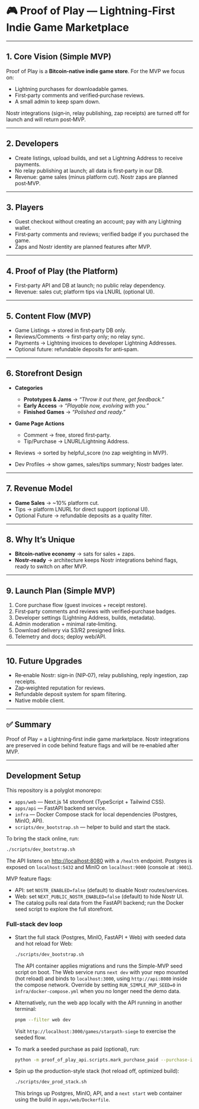 # 🎮 Proof of Play — Lightning‑First Indie Game Marketplace

---

## 1. Core Vision (Simple MVP)

Proof of Play is a **Bitcoin‑native indie game store**. For the MVP we focus on:

- Lightning purchases for downloadable games.
- First‑party comments and verified‑purchase reviews.
- A small admin to keep spam down.

Nostr integrations (sign‑in, relay publishing, zap receipts) are turned off for launch and will return post‑MVP.

---

## 2. Developers

- Create listings, upload builds, and set a Lightning Address to receive payments.
- No relay publishing at launch; all data is first‑party in our DB.
- Revenue: game sales (minus platform cut). Nostr zaps are planned post‑MVP.

---

## 3. Players

- Guest checkout without creating an account; pay with any Lightning wallet.
- First‑party comments and reviews; verified badge if you purchased the game.
- Zaps and Nostr identity are planned features after MVP.

---

## 4. Proof of Play (the Platform)

- First‑party API and DB at launch; no public relay dependency.
- Revenue: sales cut; platform tips via LNURL (optional UI).

---

## 5. Content Flow (MVP)

- Game Listings → stored in first‑party DB only.
- Reviews/Comments → first‑party only; no relay sync.
- Payments → Lightning invoices to developer Lightning Addresses.
- Optional future: refundable deposits for anti‑spam.

---

## 6. Storefront Design

* **Categories**

  * **Prototypes & Jams** → *“Throw it out there, get feedback.”*
  * **Early Access** → *“Playable now, evolving with you.”*
  * **Finished Games** → *“Polished and ready.”*

* **Game Page Actions**

  * Comment → free, stored first‑party.
  * Tip/Purchase → LNURL/Lightning Address.

- Reviews → sorted by helpful_score (no zap weighting in MVP).

- Dev Profiles → show games, sales/tips summary; Nostr badges later.

---

## 7. Revenue Model

* **Game Sales** → \~10% platform cut.
* Tips → platform LNURL for direct support (optional UI).
* Optional Future → refundable deposits as a quality filter.

---

## 8. Why It’s Unique

* **Bitcoin-native economy** → sats for sales + zaps.
* **Nostr‑ready** → architecture keeps Nostr integrations behind flags, ready to switch on after MVP.

---

## 9. Launch Plan (Simple MVP)

1. Core purchase flow (guest invoices + receipt restore).
2. First‑party comments and reviews with verified‑purchase badges.
3. Developer settings (Lightning Address, builds, metadata).
4. Admin moderation + minimal rate‑limiting.
5. Download delivery via S3/R2 presigned links.
6. Telemetry and docs; deploy web/API.

---

## 10. Future Upgrades

- Re‑enable Nostr: sign‑in (NIP‑07), relay publishing, reply ingestion, zap receipts.
- Zap‑weighted reputation for reviews.
- Refundable deposit system for spam filtering.
- Native mobile client.

---

## ✅ Summary

Proof of Play = a Lightning‑first indie game marketplace. Nostr integrations are preserved in code behind feature flags and will be re‑enabled after MVP.

---

## Development Setup

This repository is a polyglot monorepo:

* `apps/web` — Next.js 14 storefront (TypeScript + Tailwind CSS).
* `apps/api` — FastAPI backend service.
* `infra` — Docker Compose stack for local dependencies (Postgres, MinIO, API).
* `scripts/dev_bootstrap.sh` — helper to build and start the stack.

To bring the stack online, run:

```bash
./scripts/dev_bootstrap.sh
```

The API listens on [http://localhost:8080](http://localhost:8080) with a `/health` endpoint. Postgres is exposed on `localhost:5432`
and MinIO on `localhost:9000` (console at `:9001`).

MVP feature flags:

- API: set `NOSTR_ENABLED=false` (default) to disable Nostr routes/services.
- Web: set `NEXT_PUBLIC_NOSTR_ENABLED=false` (default) to hide Nostr UI.
- The catalog pulls real data from the FastAPI backend; run the Docker seed script to explore the full storefront.

### Full-stack dev loop

- Start the full stack (Postgres, MinIO, FastAPI + Web) with seeded data and hot reload for Web:

  ```bash
  ./scripts/dev_bootstrap.sh
  ```

  The API container applies migrations and runs the Simple-MVP seed script on boot. The Web service runs `next dev` with your repo mounted (hot reload) and binds to `localhost:3000`, using `http://api:8080` inside the compose network. Override by setting `RUN_SIMPLE_MVP_SEED=0` in `infra/docker-compose.yml` when you no longer need the demo data.

- Alternatively, run the web app locally with the API running in another terminal:

  ```bash
  pnpm --filter web dev
  ```

  Visit `http://localhost:3000/games/starpath-siege` to exercise the seeded flow.

- To mark a seeded purchase as paid (optional), run:

  ```bash
  python -m proof_of_play_api.scripts.mark_purchase_paid --purchase-id purchase-seed-pending
  ```

- Spin up the production-style stack (hot reload off, optimized build):

  ```bash
  ./scripts/dev_prod_stack.sh
  ```

  This brings up Postgres, MinIO, API, and a `next start` web container using the build in `apps/web/Dockerfile`.
